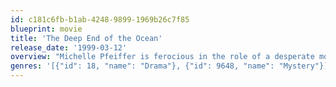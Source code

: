 ```yaml
---
id: c181c6fb-b1ab-4248-9899-1969b26c7f85
blueprint: movie
title: 'The Deep End of the Ocean'
release_date: '1999-03-12'
overview: "Michelle Pfeiffer is ferocious in the role of a desperate mother whose 3-year-old son disappears during her high school reunion. Nine years later, by chance, he turns up in the town in which the family has just relocated. Based on Jacquelyn Mitchard's best-selling novel (an Oprah book club selection), the movie effectively presents the troubling dynamics that exist between family members who've suffered such an unsettling loss."
genres: '[{"id": 18, "name": "Drama"}, {"id": 9648, "name": "Mystery"}]'
---
```

